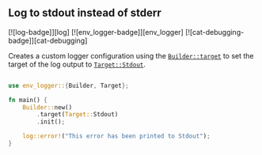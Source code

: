## Log to stdout instead of stderr

[![log-badge]][log] [![env_logger-badge]][env_logger] [![cat-debugging-badge]][cat-debugging]

Creates a custom logger configuration using the [`Builder::target`] to set the target of the log output to [`Target::Stdout`].

```rust

use env_logger::{Builder, Target};

fn main() {
    Builder::new()
        .target(Target::Stdout)
        .init();

    log::error!("This error has been printed to Stdout");
}
```

[`Builder::target`]: https://docs.rs/env_logger/*/env_logger/struct.Builder.html#method.target
[`Target::Stdout`]: https://docs.rs/env_logger/*/env_logger/fmt/enum.Target.html
